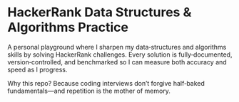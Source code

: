 # HackerRank Data Structures & Algorithms Practice

A personal playground where I sharpen my data‑structures and algorithms skills by solving HackerRank challenges. Every solution is fully‑documented, version‑controlled, and benchmarked so I can measure both accuracy and speed as I progress.

Why this repo? Because coding interviews don’t forgive half‑baked fundamentals—and repetition is the mother of memory.